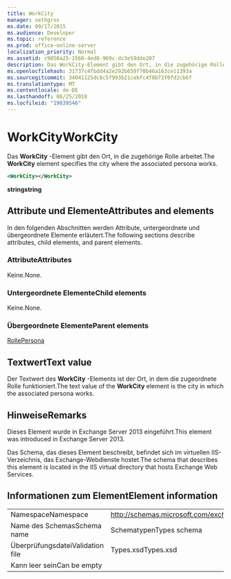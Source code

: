 ```yaml
---
title: WorkCity
manager: sethgros
ms.date: 09/17/2015
ms.audience: Developer
ms.topic: reference
ms.prod: office-online-server
localization_priority: Normal
ms.assetid: c9850a25-1560-4ed8-969c-dc3e59dde207
description: Das WorkCity-Element gibt den Ort, in die zugehörige Rolle arbeitet.
ms.openlocfilehash: 31737c4fbdd4a2e292b650f70b46a163ce11393a
ms.sourcegitcommit: 34041125dc8c5f993b21cebfc4f8b72f0fd2cb6f
ms.translationtype: MT
ms.contentlocale: de-DE
ms.lasthandoff: 06/25/2018
ms.locfileid: "19839546"
---
```

# <a name="workcity"></a><span data-ttu-id="5e6b8-103">WorkCity</span><span class="sxs-lookup"><span data-stu-id="5e6b8-103">WorkCity</span></span>

<span data-ttu-id="5e6b8-104">Das **WorkCity** -Element gibt den Ort, in die zugehörige Rolle arbeitet.</span><span class="sxs-lookup"><span data-stu-id="5e6b8-104">The **WorkCity** element specifies the city where the associated persona works.</span></span> 
  
```XML
<WorkCity></WorkCity>
```

 <span data-ttu-id="5e6b8-105">**string**</span><span class="sxs-lookup"><span data-stu-id="5e6b8-105">**string**</span></span>
## <a name="attributes-and-elements"></a><span data-ttu-id="5e6b8-106">Attribute und Elemente</span><span class="sxs-lookup"><span data-stu-id="5e6b8-106">Attributes and elements</span></span>

<span data-ttu-id="5e6b8-107">In den folgenden Abschnitten werden Attribute, untergeordnete und übergeordnete Elemente erläutert.</span><span class="sxs-lookup"><span data-stu-id="5e6b8-107">The following sections describe attributes, child elements, and parent elements.</span></span>
  
### <a name="attributes"></a><span data-ttu-id="5e6b8-108">Attribute</span><span class="sxs-lookup"><span data-stu-id="5e6b8-108">Attributes</span></span>

<span data-ttu-id="5e6b8-109">Keine.</span><span class="sxs-lookup"><span data-stu-id="5e6b8-109">None.</span></span>
  
### <a name="child-elements"></a><span data-ttu-id="5e6b8-110">Untergeordnete Elemente</span><span class="sxs-lookup"><span data-stu-id="5e6b8-110">Child elements</span></span>

<span data-ttu-id="5e6b8-111">Keine.</span><span class="sxs-lookup"><span data-stu-id="5e6b8-111">None.</span></span>
  
### <a name="parent-elements"></a><span data-ttu-id="5e6b8-112">Übergeordnete Elemente</span><span class="sxs-lookup"><span data-stu-id="5e6b8-112">Parent elements</span></span>

[<span data-ttu-id="5e6b8-113">Rolle</span><span class="sxs-lookup"><span data-stu-id="5e6b8-113">Persona</span></span>](persona.md)
  
## <a name="text-value"></a><span data-ttu-id="5e6b8-114">Textwert</span><span class="sxs-lookup"><span data-stu-id="5e6b8-114">Text value</span></span>

<span data-ttu-id="5e6b8-115">Der Textwert des **WorkCity** -Elements ist der Ort, in dem die zugeordnete Rolle funktioniert.</span><span class="sxs-lookup"><span data-stu-id="5e6b8-115">The text value of the **WorkCity** element is the city in which the associated persona works.</span></span> 
  
## <a name="remarks"></a><span data-ttu-id="5e6b8-116">Hinweise</span><span class="sxs-lookup"><span data-stu-id="5e6b8-116">Remarks</span></span>

<span data-ttu-id="5e6b8-117">Dieses Element wurde in Exchange Server 2013 eingeführt.</span><span class="sxs-lookup"><span data-stu-id="5e6b8-117">This element was introduced in Exchange Server 2013.</span></span>
  
<span data-ttu-id="5e6b8-118">Das Schema, das dieses Element beschreibt, befindet sich im virtuellen IIS-Verzeichnis, das Exchange-Webdienste hostet.</span><span class="sxs-lookup"><span data-stu-id="5e6b8-118">The schema that describes this element is located in the IIS virtual directory that hosts Exchange Web Services.</span></span>
  
## <a name="element-information"></a><span data-ttu-id="5e6b8-119">Informationen zum Element</span><span class="sxs-lookup"><span data-stu-id="5e6b8-119">Element information</span></span>

|||
|:-----|:-----|
|<span data-ttu-id="5e6b8-120">Namespace</span><span class="sxs-lookup"><span data-stu-id="5e6b8-120">Namespace</span></span>  <br/> |http://schemas.microsoft.com/exchange/services/2006/types  <br/> |
|<span data-ttu-id="5e6b8-121">Name des Schemas</span><span class="sxs-lookup"><span data-stu-id="5e6b8-121">Schema name</span></span>  <br/> |<span data-ttu-id="5e6b8-122">Schematypen</span><span class="sxs-lookup"><span data-stu-id="5e6b8-122">Types schema</span></span>  <br/> |
|<span data-ttu-id="5e6b8-123">Überprüfungsdatei</span><span class="sxs-lookup"><span data-stu-id="5e6b8-123">Validation file</span></span>  <br/> |<span data-ttu-id="5e6b8-124">Types.xsd</span><span class="sxs-lookup"><span data-stu-id="5e6b8-124">Types.xsd</span></span>  <br/> |
|<span data-ttu-id="5e6b8-125">Kann leer sein</span><span class="sxs-lookup"><span data-stu-id="5e6b8-125">Can be empty</span></span>  <br/> ||
   

